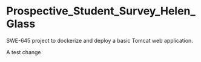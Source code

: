 # Prospective_Student_Survey_Helen_Glass

SWE-645 project to dockerize and deploy a basic Tomcat web application.

A test change
